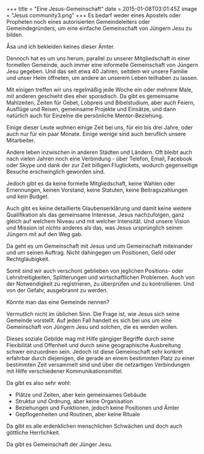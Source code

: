 +++
title = "Eine Jesus-Gemeinschaft"
date = 2015-01-08T03:01:45Z
image = "Jesus community3.png"
+++
Es bedarf weder eines Apostels oder Propheten noch eines autorisierten Gemeindeleiters oder Gemeindegründers, um eine einfache  Gemeinschaft von Jüngern Jesu zu bilden.

Åsa und ich bekleiden keines dieser Ämter.

Dennoch hat es um uns herum, parallel zu unserer Mitgliedschaft in einer formellen Gemeinde, auch immer eine informelle Gemeinschaft von Jüngern Jesu gegeben. Und das seit etwa 40 Jahren, seitdem wir unsere Familie und unser Heim öffneten, um andere an unserem Leben teilhaben zu lassen.

Mit einigen treffen wir uns regelmäßig jede Woche ein oder mehrere Male, mit anderen geschieht dies eher sporadisch. Da gibt es gemeinsame Mahlzeiten, Zeiten für Gebet, Lobpreis und Bibelstudium, aber auch Feiern, Ausflüge und Reisen, gemeinsame Projekte und Einsätze, und dann natürlich auch für Einzelne die persönliche Mentor-Beziehung.

Einige dieser Leute wohnen einige Zeit bei uns, für ein bis drei Jahre, oder auch nur für ein paar Monate. Einige wenige sind auch beruflich unsere Mitarbeiter.

Andere leben inzwischen in anderen Städten und Ländern. Oft bleibt auch nach vielen Jahren noch eine Verbindung - über Telefon, Email, Facebook oder Skype und dank der zur Zeit billigen Flugtickets, wodurch gegenseitige Besuche erschwinglich geworden sind.

Jedoch gibt es da keine formelle Mitgliedschaft, keine Wahlen oder Ernennungen, keinen Vorstand, keine Statuten, keine Beitragszahlungen und kein Budget.

Auch gibt es keine detaillierte Glaubenserklärung und damit keine weitere Qualifikation als das gemeinsame Interesse, Jesus nachzufolgen, ganz gleich auf welchem Niveau und mit welcher Intensität. Und unsere Vision und Mission ist nichts anderes als das, was Jesus ursprünglich seinen Jüngern mit auf den Weg gab.

Da geht es um Gemeinschaft mit Jesus und um Gemeinschaft miteinander und um seinen Auftrag. Nicht dahingegen um Positionen, Geld oder Rechtgläubigkeit.

Somit sind wir auch verschont geblieben von jeglichen Positions- oder Lehrstreitigkeiten, Splitterungen und wirtschaftlichen Problemen. Auch von der Notwendigkeit zu registrieren, zu überprüfen und zu kontrollieren. Und von der Gefahr, ausgebrannt zu werden.

Könnte man das eine Gemeinde nennen?

Vermutlich nicht im üblichen Sinn. Die Frage ist, wie Jesus sich seine Gemeinde vorstellt. Auf jeden Fall handelt es sich bei uns um eine Gemeinschaft von Jüngern Jesu und solchen, die es werden wollen.

Dieses soziale Gebilde mag mit Hilfe gängiger Begriffe durch seine Flexibilität und Offenheit und durch seine geographische Ausbreitung schwer einzuordnen sein. Jedoch ist diese Gemeinschaft sehr konkret erfahrbar durch diejenigen, die gerade an einem bestimmten Platz zu einer bestimmten Zeit versammelt sind und über die netzartigen Verbindungen mit Hilfe verschiedener Kommunikationsmittel.

Da gibt es also sehr wohl:

+ Plätze und Zeiten, aber kein gemeinsames Gebäude
+ Struktur und Ordnung, aber keine Organisation
+ Beziehungen und Funktionen, jedoch keine Positionen und Ämter
+ Gepflogenheiten und Routinen, aber keine Rituale

Da gibt es alle erdenklichen menschlichen Schwächen und doch auch göttliche Herrlichkeit.

Da gibt es Gemeinschaft der Jünger Jesu.
